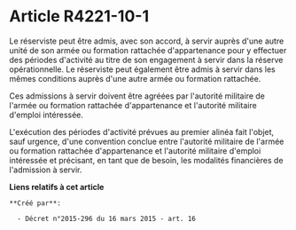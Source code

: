 # Article R4221-10-1

Le réserviste peut être admis, avec son accord, à servir auprès d'une autre unité de son armée ou formation rattachée
d'appartenance pour y effectuer des périodes d'activité au titre de son engagement à servir dans la réserve opérationnelle.
Le réserviste peut également être admis à servir dans les mêmes conditions auprès d'une autre armée ou formation rattachée.

Ces admissions à servir doivent être agréées par l'autorité militaire de l'armée ou formation rattachée d'appartenance et
l'autorité militaire d'emploi intéressée.

L'exécution des périodes d'activité prévues au premier alinéa fait l'objet, sauf urgence, d'une convention conclue entre
l'autorité militaire de l'armée ou formation rattachée d'appartenance et l'autorité militaire d'emploi intéressée et
précisant, en tant que de besoin, les modalités financières de l'admission à servir.

**Liens relatifs à cet article**

	**Créé par**:

	  - Décret n°2015-296 du 16 mars 2015 - art. 16
